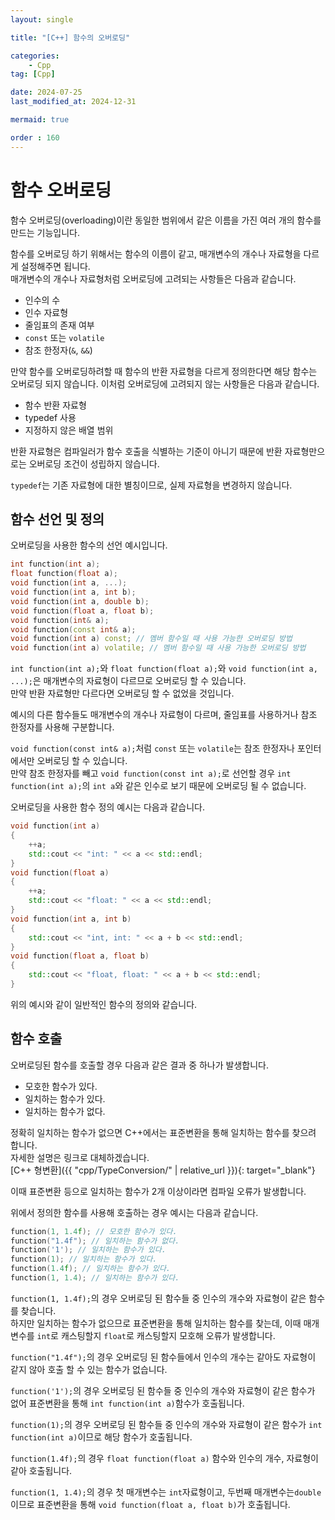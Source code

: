 ```yaml
---
layout: single

title: "[C++] 함수의 오버로딩"

categories:
    - Cpp
tag: [Cpp]

date: 2024-07-25
last_modified_at: 2024-12-31

mermaid: true

order : 160
---
```


# 함수 오버로딩

함수 오버로딩(overloading)이란 동일한 범위에서 같은 이름을 가진 여러 개의 함수를 만드는 기능입니다.

함수를 오버로딩 하기 위해서는 함수의 이름이 같고, 매개변수의 개수나 자료형을 다르게 설정해주면 됩니다.  
매개변수의 개수나 자료형처럼 오버로딩에 고려되는 사항들은 다음과 같습니다.

+ 인수의 수
+ 인수 자료형
+ 줄임표의 존재 여부
+ `const` 또는 `volatile`
+ 참조 한정자(`&`, `&&`)

만약 함수를 오버로딩하려할 때 함수의 반환 자료형을 다르게 정의한다면 해당 함수는 오버로딩 되지 않습니다.
이처럼 오버로딩에 고려되지 않는 사항들은 다음과 같습니다.

+ 함수 반환 자료형
+ typedef 사용
+ 지정하지 않은 배열 범위

반환 자료형은 컴파일러가 함수 호출을 식별하는 기준이 아니기 때문에 반환 자료형만으로는 오버로딩 조건이 성립하지 않습니다.

`typedef`는 기존 자료형에 대한 별칭이므로, 실제 자료형을 변경하지 않습니다.

## 함수 선언 및 정의

오버로딩을 사용한 함수의 선언 예시입니다.

```cpp
int function(int a);
float function(float a);
void function(int a, ...);
void function(int a, int b);
void function(int a, double b);
void function(float a, float b);
void function(int& a);
void function(const int& a);
void function(int a) const; // 멤버 함수일 때 사용 가능한 오버로딩 방법
void function(int a) volatile; // 멤버 함수일 때 사용 가능한 오버로딩 방법
```

`int function(int a);`와 `float function(float a);`와 `void function(int a, ...);`은 매개변수의 자료형이 다르므로 오버로딩 할 수 있습니다.  
만약 반환 자료형만 다르다면 오버로딩 할 수 없었을 것입니다.

예시의 다른 함수들도 매개변수의 개수나 자료형이 다르며, 줄임표를 사용하거나 참조 한정자를 사용해 구분합니다.

`void function(const int& a);`처럼 `const` 또는 `volatile`는 참조 한정자나 포인터에서만 오버로딩 할 수 있습니다.  
만약 참조 한정자를 빼고 `void function(const int a);`로 선언할 경우 `int function(int a);`의 `int a`와 같은 인수로 보기 때문에 오버로딩 될 수 없습니다.

오버로딩을 사용한 함수 정의 예시는 다음과 같습니다.

```cpp
void function(int a)
{
	++a;
	std::cout << "int: " << a << std::endl;
}
void function(float a)
{
	++a;
	std::cout << "float: " << a << std::endl;
}
void function(int a, int b)
{
	std::cout << "int, int: " << a + b << std::endl;
}
void function(float a, float b)
{
	std::cout << "float, float: " << a + b << std::endl;
}
```

위의 예시와 같이 일반적인 함수의 정의와 같습니다.  

## 함수 호출

오버로딩된 함수를 호출할 경우 다음과 같은 결과 중 하나가 발생합니다.

+ 모호한 함수가 있다.
+ 일치하는 함수가 있다.
+ 일치하는 함수가 없다.

정확히 일치하는 함수가 없으면 C++에서는 표준변환을 통해 일치하는 함수를 찾으려 합니다.  
자세한 설명은 링크로 대체하겠습니다.  
[C++ 형변환]({{ "cpp/TypeConversion/" | relative_url }}){: target="_blank"}

이때 표준변환 등으로 일치하는 함수가 2개 이상이라면 컴파일 오류가 발생합니다.

위에서 정의한 함수를 사용해 호출하는 경우 예시는 다음과 같습니다.

```cpp
function(1, 1.4f); // 모호한 함수가 있다.
function("1.4f"); // 일치하는 함수가 없다.
function('1'); // 일치하는 함수가 있다.
function(1); // 일치하는 함수가 있다.
function(1.4f); // 일치하는 함수가 있다.
function(1, 1.4); // 일치하는 함수가 있다.
```

`function(1, 1.4f);`의 경우 오버로딩 된 함수들 중 인수의 개수와 자료형이 같은 함수를 찾습니다.  
하지만 일치하는 함수가 없으므로 표준변환을 통해 일치하는 함수를 찾는데, 이때 매개변수를 `int`로 캐스팅할지 `float`로 캐스팅할지 모호해 오류가 발생합니다.

`function("1.4f");`의 경우 오버로딩 된 함수들에서 인수의 개수는 같아도 자료형이 같지 않아 호출 할 수 있는 함수가 없습니다.

`function('1');`의 경우 오버로딩 된 함수들 중 인수의 개수와 자료형이 같은 함수가 없어 표준변환을 통해 `int function(int a)`함수가 호출됩니다.

`function(1);`의 경우 오버로딩 된 함수들 중 인수의 개수와 자료형이 같은 함수가 `int function(int a)`이므로 해당 함수가 호출됩니다.

`function(1.4f);`의 경우 `float function(float a)` 함수와 인수의 개수, 자료형이 같아 호출됩니다.

`function(1, 1.4);`의 경우 첫 매개변수는 `int`자료형이고, 두번째 매개변수는`double`이므로 표준변환을 통해 `void function(float a, float b)`가 호출됩니다.